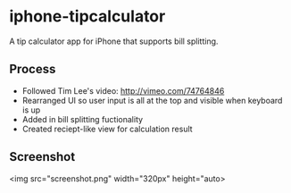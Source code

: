iphone-tipcalculator
====================

A tip calculator app for iPhone that supports bill splitting.

## Process

* Followed Tim Lee's video: http://vimeo.com/74764846
* Rearranged UI so user input is all at the top and visible when keyboard is up
* Added in bill splitting fuctionality
* Created reciept-like view for calculation result

## Screenshot

<img src="screenshot.png" width="320px" height="auto>
